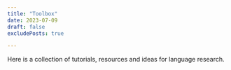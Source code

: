 ```yaml
---
title: "Toolbox"
date: 2023-07-09
draft: false
excludePosts: true

---
```


Here is a collection of tutorials, resources and ideas for language research. 